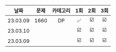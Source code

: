 |    날짜    |  문제   | 카테고리  |  1회   |  2회   |  3회   |
|:--------:|:-----:|:-----:|:-----:|:-----:|:-----:|
| 23.03.09 | 1660  |  DP   |  ✅    | ☑️    | ☑️    |
| 23.03.10 |   |    | ☑️     | ☑️    | ☑️    |
| 23.03.09 |  |     | ☑️     | ☑️    | ☑️    |